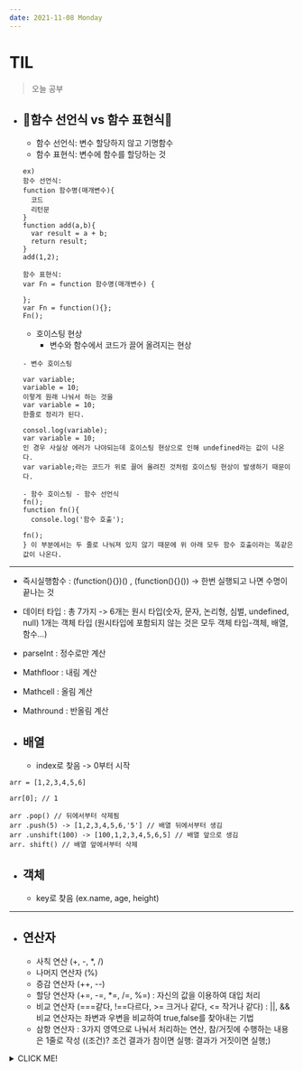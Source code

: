 ```yaml
---
date: 2021-11-08 Monday
---
```


# TIL

> 오늘 공부
- **🌝함수 선언식 vs 함수 표현식🌝**
  -  
  - 함수 선언식: 변수 할당하지 않고 기명함수 
  - 함수 표현식: 변수에 함수를 할당하는 것

  ``` 
  ex)
  함수 선언식: 
  function 함수명(매개변수){
    코드
    리턴문
  }
  function add(a,b){
    var result = a + b;
    return result;
  }
  add(1,2);

  함수 표현식:
  var Fn = function 함수명(매개변수) {

  };
  var Fn = function(){};
  Fn();
  ```

  - 호이스팅 현상
    - 변수와 함수에서 코드가 끌어 올려지는 현상
  ```
  - 변수 호이스팅

  var variable;
  variable = 10;
  이렇게 원래 나눠서 하는 것을
  var variable = 10;
  한줄로 정리가 된다.

  consol.log(variable);
  var variable = 10;
  인 경우 사실상 에러가 나야되는데 호이스팅 현상으로 인해 undefined라는 값이 나온다.
  var variable;라는 코드가 위로 끌어 올려진 것처럼 호이스팅 현상이 발생하기 때문이다.

  - 함수 호이스팅 - 함수 선언식
  fn();
  function fn(){
    console.log('함수 호출');

  fn();
  } 이 부분에서는 두 줄로 나눠져 있지 않기 때문에 위 아래 모두 함수 호출이라는 똑같은 값이 나온다.
-----

- 즉시실행함수 : (function(){})() , (function(){}())
            -> 한번 실행되고 나면 수명이 끝나는 것

- 데이터 타입 : 총 7가지 -> 6개는 원시 타입(숫자, 문자, 논리형, 심벌, undefined, null) 1개는 객체 타입 (원시타입에 포함되지 않는 것은 모두 객체 타입-객체, 배열, 함수...)

- parseInt : 정수로만 계산
- Mathfloor : 내림 계산
- Mathcell : 올림 계산
- Mathround : 반올림 계산

- 배열
  -
  - index로 찾음 -> 0부터 시작
```
arr = [1,2,3,4,5,6]

arr[0]; // 1

arr .pop() // 뒤에서부터 삭제됨
arr .push(5) -> [1,2,3,4,5,6,'5'] // 배열 뒤에서부터 생김
arr .unshift(100) -> [100,1,2,3,4,5,6,5] // 배열 앞으로 생김
arr. shift() // 배열 앞에서부터 삭제
```

- 객체 
  -
  - key로 찾음 (ex.name, age, height)
---
- 연산자
  -
  - 사칙 연산 (+, -, *, /)
  - 나머지 연산자 (%)
  - 증감 연산자 (++, --)
  - 할당 연산자 (+=, -=, *=, /=, %=) : 자신의 값을 이용하여 대입 처리
  - 비교 연산자 (===같다, !==다르다, >= 크거나 같다, <= 작거나 같다) : ||, && 비교 연산자는 좌변과 우변을 비교하여 true,false를 찾아내는 기법
  - 삼항 연산자 : 3가지 영역으로 나눠서 처리하는 연산, 참/거짓에 수행하는 내용은 1줄로 작성
  ((조건)? 조건 결과가 참이면 실행: 결과가 거짓이면 실행;)  


<details>
<summary>CLICK ME!</summary>  

- https://www.zerocho.com/category/JavaScript/post/572f55d773b6f3c5fdbf4426
- https://im-developer.tistory.com/57
- https://mesonia.tistory.com/138

</detials>  
